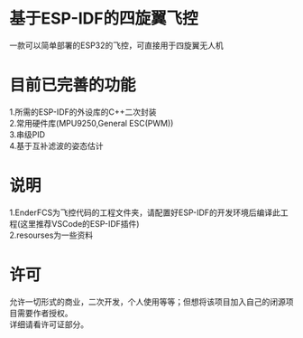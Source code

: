 # 基于ESP-IDF的四旋翼飞控
  一款可以简单部署的ESP32的飞控，可直接用于四旋翼无人机  

# 目前已完善的功能
  1.所需的ESP-IDF的外设库的C++二次封装  
  2.常用硬件库(MPU9250,General ESC(PWM))  
  3.串级PID  
  4.基于互补滤波的姿态估计  

# 说明
  1.EnderFCS为飞控代码的工程文件夹，请配置好ESP-IDF的开发环境后编译此工程(这里推荐VSCode的ESP-IDF插件)  
  2.resourses为一些资料  

# 许可
  允许一切形式的商业，二次开发，个人使用等等；但想将该项目加入自己的闭源项目需要作者授权。  
  详细请看许可证部分。  
